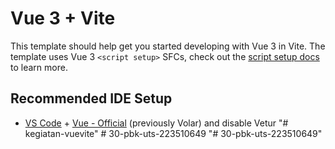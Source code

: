 # Vue 3 + Vite

This template should help get you started developing with Vue 3 in Vite. The template uses Vue 3 `<script setup>` SFCs, check out the [script setup docs](https://v3.vuejs.org/api/sfc-script-setup.html#sfc-script-setup) to learn more.

## Recommended IDE Setup

- [VS Code](https://code.visualstudio.com/) + [Vue - Official](https://marketplace.visualstudio.com/items?itemName=Vue.volar) (previously Volar) and disable Vetur
"# kegiatan-vuevite" 
#   3 0 - p b k - u t s - 2 2 3 5 1 0 6 4 9  
 "# 30-pbk-uts-223510649" 
